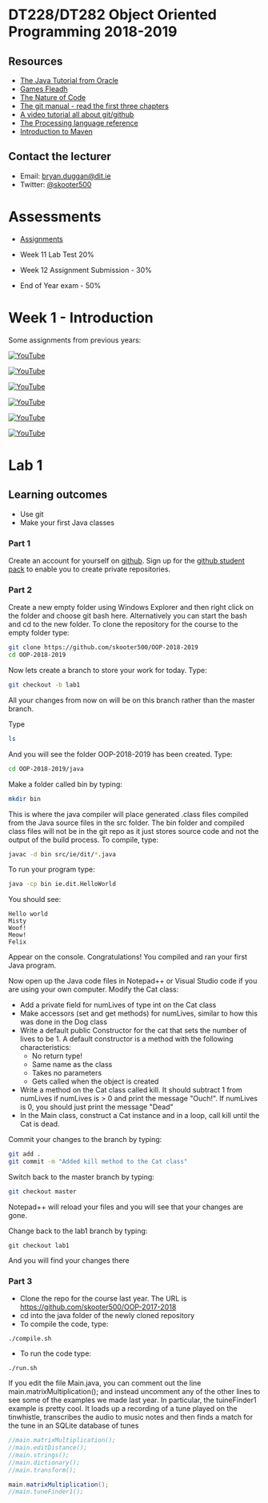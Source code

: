 # DT228/DT282 Object Oriented Programming 2018-2019

Resources
---------
* [The Java Tutorial from Oracle](http://docs.oracle.com/javase/tutorial/)
* [Games Fleadh](http://www.gamesfleadh.ie/)
* [The Nature of Code](http://natureofcode.com/)
* [The git manual - read the first three chapters](http://git-scm.com/documentation)
* [A video tutorial all about git/github](https://www.youtube.com/watch?v=p_PGUltnB6w)
* [The Processing language reference](http://processing.org/reference/)
* [Introduction to Maven](https://maven.apache.org/guides/getting-started/index.html)

## Contact the lecturer
* Email: bryan.duggan@dit.ie
* Twitter: [@skooter500](http://twitter.com/skooter500)

# Assessments

- [Assignments](assignments.md)

- Week 11 Lab Test 20% 
- Week 12 Assignment Submission - 30%
- End of Year exam - 50%

# Week 1 - Introduction

Some assignments from previous years:

[![YouTube](http://img.youtube.com/vi/ENDHavHsL2k/0.jpg)](https://www.youtube.com/watch?v=ENDHavHsL2k)

[![YouTube](http://img.youtube.com/vi/zLXon_nlibY/0.jpg)](https://www.youtube.com/watch?v=zLXon_nlibY)

[![YouTube](http://img.youtube.com/vi/vecMCz1eB1s/0.jpg)](https://www.youtube.com/watch?v=vecMCz1eB1s)

[![YouTube](http://img.youtube.com/vi/xlEudfLH6Fg/0.jpg)](https://www.youtube.com/watch?v=xlEudfLH6Fg)

[![YouTube](http://img.youtube.com/vi/uykz5mCjV0w/0.jpg)](https://www.youtube.com/watch?v=uykz5mCjV0w)

[![YouTube](http://img.youtube.com/vi/sPjZSRCmt1U/0.jpg)](https://www.youtube.com/watch?v=sPjZSRCmt1U)

# Lab 1
## Learning outcomes
- Use git
- Make your first Java classes


### Part 1
Create an account for yourself on [github](http://github.com). Sign up for the [github student pack](https://education.github.com/pack) to enable you to create private repositories.

### Part 2

Create a new empty folder using Windows Explorer and then right click on the folder and choose git bash here. Alternatively you can start the bash and cd to the new folder. To clone the repository for the course to the empty folder type:

```bash
git clone https://github.com/skooter500/OOP-2018-2019
cd OOP-2018-2019
```

Now lets create a branch to store your work for today. Type:

```bash
git checkout -b lab1
```

All your changes from now on will be on this branch rather than the master branch. 

Type 

```bash
ls
```

And you will see the folder OOP-2018-2019 has been created. Type:

```bash
cd OOP-2018-2019/java
```

Make a folder called bin by typing:

```bash
mkdir bin
```

This is where the java compiler will place generated .class files compiled from the Java source files in the src folder. The bin folder and compiled class files will not be in the git repo as it just stores source code and not the output of the build process. To compile, type:

```bash
javac -d bin src/ie/dit/*.java
```

To run your program type:

```bash
java -cp bin ie.dit.HelloWorld
````

You should see:

```
Hello world
Misty
Woof!
Meow!
Felix
```

Appear on the console. Congratulations! You compiled and ran your first Java program. 

Now open up the Java code files in Notepad++ or Visual Studio code if you are using your own computer. Modify the Cat class:

- Add a private field for numLives of type int on the Cat class
- Make accessors (set and get methods) for numLives, similar to how this was done in the Dog class
- Write a default public Constructor for the cat that sets the number of lives to be 1. A default constructor is a method with the following characteristics:
    - No return type!
    - Same name as the class
    - Takes no parameters
    - Gets called when the object is created 
- Write a method on the Cat class called kill. It should subtract 1 from numLives if numLives is > 0 and print the message "Ouch!". If numLives is 0, you should just print the message "Dead"
- In the Main class, construct a Cat instance and in a loop, call kill until the Cat is dead.

Commit your changes to the branch by typing:

```bash
git add .
git commit -m "Added kill method to the Cat class"
```

Switch back to the master branch by typing:

```bash
git checkout master
```

Notepad++ will reload your files and you will see that your changes are gone.

Change back to the lab1 branch by typing:

```
git checkout lab1
```

And you will find your changes there

### Part 3

- Clone the repo for the course last year. The URL is https://github.com/skooter500/OOP-2017-2018
- cd into the java folder of the newly cloned repository
- To compile the code, type:

```
./compile.sh
```

- To run the code type:

```
./run.sh
```

If you edit the file Main.java, you can comment out the line main.matrixMultiplication(); and instead uncomment any of the other lines to see some of the examples we made last year. In particular, the tuineFinder1 example is pretty cool. It loads up a recording of a tune played on the tinwhistle, transcribes the audio to music notes and then finds a match for the tune in an SQLite database of tunes

```Java
//main.matrixMultiplication();
//main.editDistance();
//main.strings();
//main.dictionary();
//main.transform();

main.matrixMultiplication();
//main.tuneFinder1();
```


